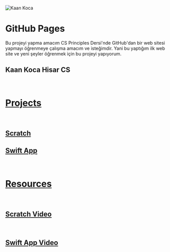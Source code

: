 ![Kaan Koca](assets/profil.png)

# GitHub Pages

Bu projeyi yapma amacım CS Principles Dersi'nde GitHub'dan bir web sitesi yapmayı öğrenmeye çalışma amacım ve isteğimdir. Yani bu yaptığım ilk web site ve yeni şeyler öğrenmek için bu projeyi yapıyorum. 

## Kaan Koca Hisar CS

<br>

# **[Projects](https://github.com/kaankoca-debug/kaankoca-debug.github.io/tree/main/Projects)**

<br>

## [Scratch](https://github.com/kaankoca-debug/kaankoca-debug.github.io/tree/main/Projects/Block_Coding)

## [Swift App](https://github.com/kaankoca-debug/kaankoca-debug.github.io/tree/main/Projects/Swift)

<br>

# **[Resources](https://github.com/kaankoca-debug/kaankoca-debug.github.io/tree/main/Resources)**

<br>

## [Scratch Video](https://drive.google.com/file/d/1gfkClsnsi_kvz91xjAdyCGXrz0tZLPny/view?usp=sharing)

<br>

## [Swift App Video](https://drive.google.com/file/d/1V3elbn8_UBh9dNDeWAhdtWxGoYbjAoe-/view?usp=sharing)
